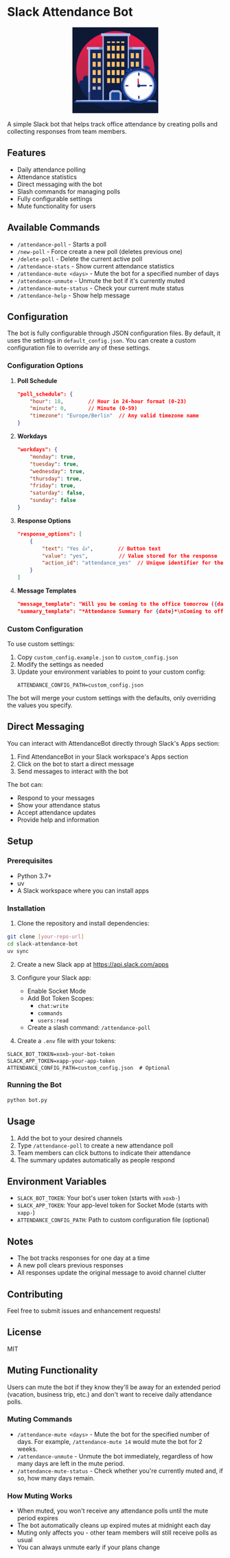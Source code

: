 # Slack Attendance Bot

<p align="center">
  <img src="./logo.png" width="200" alt="logo">
</p>


A simple Slack bot that helps track office attendance by creating polls and collecting responses from team members.

## Features

- Daily attendance polling
- Attendance statistics
- Direct messaging with the bot
- Slash commands for managing polls
- Fully configurable settings
- Mute functionality for users

## Available Commands

- `/attendance-poll` - Starts a poll
- `/new-poll` - Force create a new poll (deletes previous one)
- `/delete-poll` - Delete the current active poll
- `/attendance-stats` - Show current attendance statistics
- `/attendance-mute <days>` - Mute the bot for a specified number of days
- `/attendance-unmute` - Unmute the bot if it's currently muted
- `/attendance-mute-status` - Check your current mute status
- `/attendance-help` - Show help message

## Configuration

The bot is fully configurable through JSON configuration files. By default, it uses the settings in `default_config.json`. You can create a custom configuration file to override any of these settings.

### Configuration Options

1. **Poll Schedule**
   ```json
   "poll_schedule": {
       "hour": 18,        // Hour in 24-hour format (0-23)
       "minute": 0,       // Minute (0-59)
       "timezone": "Europe/Berlin"  // Any valid timezone name
   }
   ```

2. **Workdays**
   ```json
   "workdays": {
       "monday": true,
       "tuesday": true,
       "wednesday": true,
       "thursday": true,
       "friday": true,
       "saturday": false,
       "sunday": false
   }
   ```

3. **Response Options**
   ```json
   "response_options": [
       {
           "text": "Yes 👍",        // Button text
           "value": "yes",          // Value stored for the response
           "action_id": "attendance_yes"  // Unique identifier for the action
       }
   ]
   ```

4. **Message Templates**
   ```json
   "message_template": "Will you be coming to the office tomorrow ({date})? 🏢",
   "summary_template": "*Attendance Summary for {date}*\nComing to office ({coming_count}): {coming_users}\nNot coming ({not_coming_count}): {not_coming_users}\nMaybe ({maybe_count}): {maybe_users}"
   ```

### Custom Configuration

To use custom settings:

1. Copy `custom_config.example.json` to `custom_config.json`
2. Modify the settings as needed
3. Update your environment variables to point to your custom config:
   ```env
   ATTENDANCE_CONFIG_PATH=custom_config.json
   ```

The bot will merge your custom settings with the defaults, only overriding the values you specify.

## Direct Messaging

You can interact with AttendanceBot directly through Slack's Apps section:

1. Find AttendanceBot in your Slack workspace's Apps section
2. Click on the bot to start a direct message
3. Send messages to interact with the bot

The bot can:
- Respond to your messages
- Show your attendance status
- Accept attendance updates
- Provide help and information

## Setup

### Prerequisites

- Python 3.7+
- uv
- A Slack workspace where you can install apps

### Installation

1. Clone the repository and install dependencies:
```bash
git clone [your-repo-url]
cd slack-attendance-bot
uv sync
```

2. Create a new Slack app at https://api.slack.com/apps

3. Configure your Slack app:
   - Enable Socket Mode
   - Add Bot Token Scopes:
     - `chat:write`
     - `commands`
     - `users:read`
   - Create a slash command: `/attendance-poll`

4. Create a `.env` file with your tokens:
```env
SLACK_BOT_TOKEN=xoxb-your-bot-token
SLACK_APP_TOKEN=xapp-your-app-token
ATTENDANCE_CONFIG_PATH=custom_config.json  # Optional
```

### Running the Bot

```bash
python bot.py
```

## Usage

1. Add the bot to your desired channels
2. Type `/attendance-poll` to create a new attendance poll
3. Team members can click buttons to indicate their attendance
4. The summary updates automatically as people respond

## Environment Variables

- `SLACK_BOT_TOKEN`: Your bot's user token (starts with `xoxb-`)
- `SLACK_APP_TOKEN`: Your app-level token for Socket Mode (starts with `xapp-`)
- `ATTENDANCE_CONFIG_PATH`: Path to custom configuration file (optional)

## Notes

- The bot tracks responses for one day at a time
- A new poll clears previous responses
- All responses update the original message to avoid channel clutter

## Contributing

Feel free to submit issues and enhancement requests!

## License

MIT

## Muting Functionality

Users can mute the bot if they know they'll be away for an extended period (vacation, business trip, etc.) and don't want to receive daily attendance polls.

### Muting Commands

- `/attendance-mute <days>` - Mute the bot for the specified number of days. For example, `/attendance-mute 14` would mute the bot for 2 weeks.
- `/attendance-unmute` - Unmute the bot immediately, regardless of how many days are left in the mute period.
- `/attendance-mute-status` - Check whether you're currently muted and, if so, how many days remain.

### How Muting Works

- When muted, you won't receive any attendance polls until the mute period expires
- The bot automatically cleans up expired mutes at midnight each day
- Muting only affects you - other team members will still receive polls as usual
- You can always unmute early if your plans change